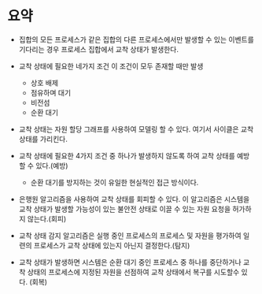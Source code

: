 # 요약

-   집합의 모든 프로세스가 같은 집합의 다른 프로세스에서만 발생할 수 있는 이벤트를 기다리는 경우 프로세스 집합에서 교착 상태가 발생한다.

-   교착 상태에 필요한 네가지 조건 이 조건이 모두 존재할 때만 발생

    -   상호 배제
    -   점유하며 대기
    -   비전섬
    -   순환 대기

-   교착 상태는 자원 할당 그래프를 사용하여 모델링 할 수 있다. 여기서 사이클은 교착 상태를 가리킨다.

-   교착 상태에 필요한 4가지 조건 중 하나가 발생하지 않도록 하여 교착 상태를 예방할 수 있다.(예방)

    -   순환 대기를 방지하는 것이 유일한 현실적인 접근 방식이다.

-   은행원 알고리즘을 사용하여 교착 상태를 회피할 수 있다. 이 알고리즘은 시스템을 교착 상태가 발생할 가능성이 있는 불안전 상태로 이끌 수 있는 자원 요청을 허가하지 않는다.(회피)

-   교착 상태 감지 알고리즘은 실행 중인 프로세스의 프로세스 및 자원을 평가하여 일련의 프로세스가 교착 상태에 있는지 아닌지 결정한다.(탐지)

-   교착 상태가 발생하면 시스템은 순환 대기 중인 프로세스 중 하나를 중단하거나 교착 상태의 프로세스에 지정된 자원을 선점하여 교착 상태에서 복구를 시도할수 있다. (회복)
